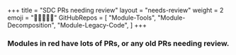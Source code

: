 +++
title = "SDC PRs needing review"
layout = "needs-review"
weight = 2
emoji = "🧑🏾‍🤝‍🧑🏾"
GitHubRepos = [
    "Module-Tools",
    "Module-Decomposition",
    "Module-Legacy-Code",
]
+++

### Modules in red have lots of PRs, or any old PRs needing review.
